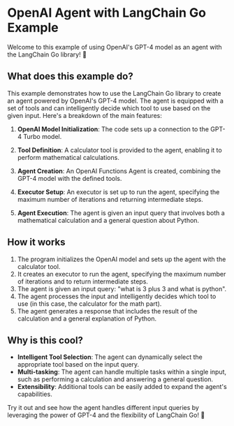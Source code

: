 # OpenAI Agent with LangChain Go Example

Welcome to this example of using OpenAI's GPT-4 model as an agent with the LangChain Go library! 🤖

## What does this example do?

This example demonstrates how to use the LangChain Go library to create an agent powered by OpenAI's GPT-4 model. The agent is equipped with a set of tools and can intelligently decide which tool to use based on the given input. Here's a breakdown of the main features:

1. **OpenAI Model Initialization**: The code sets up a connection to the GPT-4 Turbo model.

2. **Tool Definition**: A calculator tool is provided to the agent, enabling it to perform mathematical calculations.

3. **Agent Creation**: An OpenAI Functions Agent is created, combining the GPT-4 model with the defined tools.

4. **Executor Setup**: An executor is set up to run the agent, specifying the maximum number of iterations and returning intermediate steps.

5. **Agent Execution**: The agent is given an input query that involves both a mathematical calculation and a general question about Python.

## How it works

1. The program initializes the OpenAI model and sets up the agent with the calculator tool.
2. It creates an executor to run the agent, specifying the maximum number of iterations and to return intermediate steps.
3. The agent is given an input query: "what is 3 plus 3 and what is python".
4. The agent processes the input and intelligently decides which tool to use (in this case, the calculator for the math part).
5. The agent generates a response that includes the result of the calculation and a general explanation of Python.

## Why is this cool?

- **Intelligent Tool Selection**: The agent can dynamically select the appropriate tool based on the input query.
- **Multi-tasking**: The agent can handle multiple tasks within a single input, such as performing a calculation and answering a general question.
- **Extensibility**: Additional tools can be easily added to expand the agent's capabilities.

Try it out and see how the agent handles different input queries by leveraging the power of GPT-4 and the flexibility of LangChain Go! 🚀
